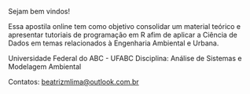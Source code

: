 Sejam bem vindos!

Essa apostila online tem como objetivo consolidar um material teórico e apresentar tutoriais de programação em R afim de aplicar a Ciência de Dados em temas relacionados à Engenharia Ambiental e Urbana.

Universidade Federal do ABC - UFABC
Disciplina: Análise de Sistemas e Modelagem Ambiental


Contatos: beatrizmlima@outlook.com.br
